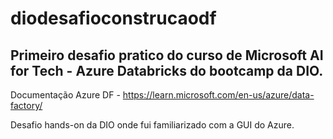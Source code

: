 # diodesafioconstrucaodf

## Primeiro desafio pratico do curso de Microsoft AI for Tech - Azure Databricks do bootcamp da DIO.

Documentação Azure DF - https://learn.microsoft.com/en-us/azure/data-factory/

Desafio hands-on da DIO onde fui familiarizado com a GUI do Azure.

